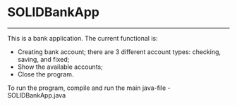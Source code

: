 # SOLIDBankApp
---
This is a bank application. The current functional is: 
- Creating bank account; there are 3 different account types: checking, saving, and fixed;
- Show the available accounts;
- Close the program.

To run the program, compile and run the main java-file - SOLIDBankApp.java
